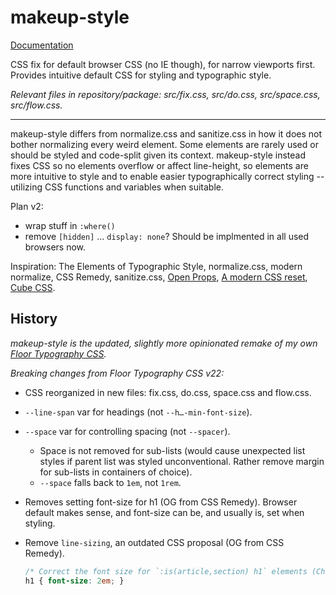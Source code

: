 # makeup-style

[Documentation](https://some.makeup/style)

CSS fix for default browser CSS (no IE though), for narrow viewports first. Provides intuitive default CSS for styling and typographic style.

*Relevant files in repository/package: src/fix.css, src/do.css, src/space.css, src/flow.css.*

---

makeup-style differs from normalize.css and sanitize.css in how it does not bother normalizing every weird element. Some elements are rarely used or should be styled and code-split given its context. makeup-style instead fixes CSS so no elements overflow or affect line-height, so elements are more intuitive to style and to enable easier typographically correct styling -- utilizing CSS functions and variables when suitable.

Plan v2:

- wrap stuff in `:where()`
- remove `[hidden]` ... `display: none`? Should be implmented in all used browsers now.

Inspiration: The Elements of Typographic Style, normalize.css, modern normalize, CSS Remedy, sanitize.css, [Open Props][op], [A modern CSS reset][amcr], [Cube CSS][cc].

## History

*makeup-style is the updated, slightly more opinionated remake of my own [Floor Typography CSS](https://floortypography.vercel.app).*

*Breaking changes from Floor Typography CSS v22:*

- CSS reorganized in new files: fix.css, do.css, space.css and flow.css.
- `--line-span` var for headings (not `--h…-min-font-size`).
- `--space` var for controlling spacing (not `--spacer`).
	- Space is not removed for sub-lists (would cause unexpected list styles if parent list was styled unconventional. Rather remove margin for sub-lists in containers of choice).
	- `--space` falls back to `1em`, not `1rem`.
- Removes setting font-size for h1 (OG from CSS Remedy). Browser default makes sense, and font-size can be, and usually is, set when styling.
- Remove `line-sizing`, an outdated CSS proposal (OG from CSS Remedy).

	```css
	/* Correct the font size for `:is(article,section) h1` elements (Chrome/Firefox/Safari). */
	h1 { font-size: 2em; }
	```

[op]: https://open-props.style/
[amcr]: https://piccalil.li/blog/a-modern-css-reset/
[cc]: https://cube.fyi/
